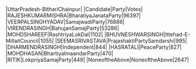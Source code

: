  
|UttarPradesh-BithariChainpur|
|Candidate|Party|Votes|
|RAJESHKUMARMISHRA|BharatiyaJanataParty|96397|
|VEERPALSINGHYADAV|SamajwadiParty|76886|
|VIRENDRASINGH|BahujanSamajParty|53286|
|MOHDSHAREEF|RashtriyaLokDal|1102|
|BHUVNESHWARSINGH|Ittehad-E-MillaitCouncil|1055|
|SEEMASRIVASTAVA|PrajashaktiPartySamdarshi|995|
|DHARMENDRASINGH|Independent|844|
|HASRATALI|PeaceParty|827|
|MOHDHASAN|BhartiyaImaandarParty|470|
|RITIK|LokpriyaSamajParty|449|
|NoneoftheAbove|NoneoftheAbove|2647|
